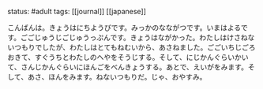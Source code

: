 status: #adult 
tags: [[journal]] [[japanese]]

こんばんは。きょうはにちようびです。みっかのなながつです。いまはよるです。ごごじゅうじごじゅうっぷんです。きょうはながかった。わたしはけさねないつもりでしたが、わたしはとてもねむいから、あさねました。ごごいちじごろおきて、すぐうちとわたしのへやをそうじする。そして、にじかんぐらいかいて、さんじかんぐらいにほんごをべんきょうする。あとで、えいがをみます。そして、あさ、ほんをみます。ねないつもりだ。じゃ、おやすみ。